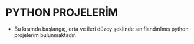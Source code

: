 # PYTHON PROJELERİM
- Bu kısımda başlangıç, orta ve ileri düzey şeklinde sınıflandırılmış python projelerim bulunmaktadır.
